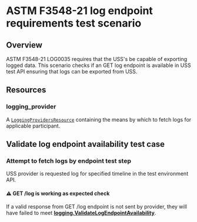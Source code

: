 # ASTM F3548-21 log endpoint requirements test scenario

## Overview

ASTM F3548-21 LOG0035 requires that the USS's be capable of exporting logged data. This scenario checks if an GET log endpoint is available in USS test API ensuring that logs can be exported from USS.

## Resources

### logging_provider

A [`LoggingProvidersResource`](../../../../resources/logging/client.py) containing the means by which to fetch logs for applicable participant.

## Validate log endpoint availability test case

### Attempt to fetch logs by endpoint test step

USS provider is requested log for specified timeline in the test environment API.

#### ⚠️ GET /log is working as expected check

If a valid response from GET /log endpoint is not sent by provider, they will have failed to meet **[logging.ValidateLogEndpointAvailability](../../../../requirements/logging.md)**.
